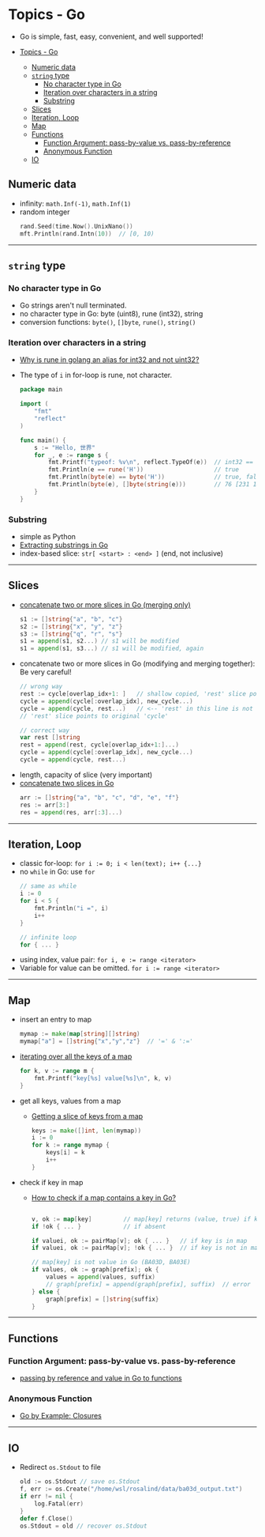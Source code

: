 # Topics - Go
- Go is simple, fast, easy, convenient, and well supported!

- [Topics - Go](#topics---go)
  - [Numeric data](#numeric-data)
  - [`string` type](#string-type)
    - [No character type in Go](#no-character-type-in-go)
    - [Iteration over characters in a string](#iteration-over-characters-in-a-string)
    - [Substring](#substring)
  - [Slices](#slices)
  - [Iteration, Loop](#iteration-loop)
  - [Map](#map)
  - [Functions](#functions)
    - [Function Argument: pass-by-value vs. pass-by-reference](#function-argument-pass-by-value-vs-pass-by-reference)
    - [Anonymous Function](#anonymous-function)
  - [IO](#io)

## Numeric data

- infinity: `math.Inf(-1)`, `math.Inf(1)`
- random integer
    ```go
    rand.Seed(time.Now().UnixNano())
    mft.Println(rand.Intn(10))  // [0, 10)
    ```

---
## `string` type

### No character type in Go

- Go strings aren't null terminated.
- no character type in Go: byte (uint8), rune (int32), string
- conversion functions: `byte()`, `[]byte`, `rune()`, `string()`

### Iteration over characters in a string

- [Why is rune in golang an alias for int32 and not uint32?](https://stackoverflow.com/questions/24714665/why-is-rune-in-golang-an-alias-for-int32-and-not-uint32)
- The type of `i` in for-loop is rune, not character.

    ```go
    package main

    import (
    	"fmt"
    	"reflect"
    )

    func main() {
    	s := "Hello, 世界"
    	for _, e := range s {
    		fmt.Printf("typeof: %v\n", reflect.TypeOf(e))  // int32 == rune
            fmt.Println(e == rune('H'))                    // true
    		fmt.Println(byte(e) == byte('H'))              // true, false ...
    		fmt.Println(byte(e), []byte(string(e)))        // 76 [231 149 140], ...
    	}
    }
    ```

### Substring

- simple as Python
- [Extracting substrings in Go](https://stackoverflow.com/questions/12311033/extracting-substrings-in-go)
- index-based slice: `str[ <start> : <end> ]` (end, not inclusive)

---
## Slices

- [concatenate two or more slices in Go (merging only)](https://freshman.tech/snippets/go/concatenate-slices/)
    ```go
    s1 := []string{"a", "b", "c"}
    s2 := []string{"x", "y", "z"}
    s3 := []string{"q", "r", "s"}
    s1 = append(s1, s2...) // s1 will be modified
    s1 = append(s1, s3...) // s1 will be modified, again
    ```
- concatenate two or more slices in Go (modifying and merging together): Be very careful!
    ```go
    // wrong way
    rest := cycle[overlap_idx+1: ]   // shallow copied, 'rest' slice points to original 'cycle'
    cycle = append(cycle[:overlap_idx], new_cycle...)
    cycle = append(cycle, rest...)   // <-- 'rest' in this line is not the same as the first 'rest'
    // 'rest' slice points to original 'cycle'

    // correct way
    var rest []string
    rest = append(rest, cycle[overlap_idx+1:]...)
    cycle = append(cycle[:overlap_idx], new_cycle...)
    cycle = append(cycle, rest...)
    ```
- length, capacity of slice (very important)
- [concatenate two slices in Go](https://stackoverflow.com/questions/16248241/concatenate-two-slices-in-go)
    ```go
    arr := []string{"a", "b", "c", "d", "e", "f"}
    res := arr[3:]
    res = append(res, arr[:3]...)
    ```

---
## Iteration, Loop

- classic for-loop: `for i := 0; i < len(text); i++ {...}`
- no `while` in Go: use `for`
    ```go
    // same as while
    i := 0
    for i < 5 {
        fmt.Println("i =", i)
        i++
    }

    // infinite loop
    for { ... }
    ```
- using index, value pair: `for i, e := range <iterator>`
- Variable for value can be omitted. `for i := range <iterator>`

---
## Map

- insert an entry to map
    ```go
    mymap := make(map[string][]string)
    mymap["a"] = []string{"x","y","z"}  // '=' & ':='
    ```
- [iterating over all the keys of a map](https://stackoverflow.com/questions/1841443/iterating-over-all-the-keys-of-a-map)
    ```go
    for k, v := range m {
        fmt.Printf("key[%s] value[%s]\n", k, v)
    }
    ```

- get all keys, values from a map
  - [Getting a slice of keys from a map](https://stackoverflow.com/questions/21362950/getting-a-slice-of-keys-from-a-map)

    ```go
    keys := make([]int, len(mymap))
    i := 0
    for k := range mymap {
        keys[i] = k
        i++
    }
    ```

- check if key in map
  - [How to check if a map contains a key in Go?](https://stackoverflow.com/questions/2050391/how-to-check-if-a-map-contains-a-key-in-go)
    ```go

    v, ok := map[key]         // map[key] returns (value, true) if key is in map, else returns (default value, false)
    if !ok { ... }            // if absent

    if valuei, ok := pairMap[v]; ok { ... }   // if key is in map
    if valuei, ok := pairMap[v]; !ok { ... }  // if key is not in map

    // map[key] is not value in Go (BA03D, BA03E)
    if values, ok := graph[prefix]; ok {
        values = append(values, suffix)
        // graph[prefix] = append(graph[prefix], suffix)  // error
    } else {
        graph[prefix] = []string{suffix}
    }
    ```

---
## Functions

### Function Argument: pass-by-value vs. pass-by-reference

- [passing by reference and value in Go to functions](https://stackoverflow.com/questions/47296325/passing-by-reference-and-value-in-go-to-functions)

### Anonymous Function

- [Go by Example: Closures](https://gobyexample.com/closures)


---
## IO

- Redirect `os.Stdout` to file
    ```go
    old := os.Stdout // save os.Stdout
    f, err := os.Create("/home/wsl/rosalind/data/ba03d_output.txt")
    if err != nil {
        log.Fatal(err)
    }
    defer f.Close()
    os.Stdout = old // recover os.Stdout
    ```
